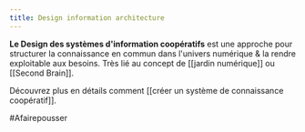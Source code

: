```yaml
---
title: Design information architecture
---
```


**Le Design des systèmes d'information coopératifs** est une approche pour structurer la connaissance en commun dans l'univers numérique & la rendre exploitable aux besoins. Très lié au concept de [[jardin numérique]] ou [[Second Brain]].

Découvrez plus en détails comment [[créer un système de connaissance coopératif]].

#Afairepousser

